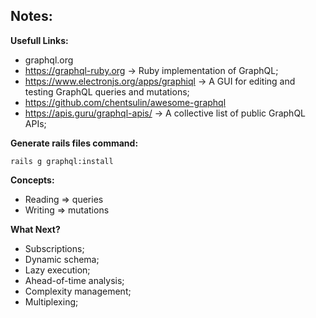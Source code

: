 ## Notes:


**Usefull Links:**
*  graphql.org
*  https://graphql-ruby.org -> Ruby implementation of GraphQL;
*  https://www.electronjs.org/apps/graphiql -> A GUI for editing and testing GraphQL queries and mutations;
*  https://github.com/chentsulin/awesome-graphql
*  https://apis.guru/graphql-apis/ -> A collective list of public GraphQL APIs;


**Generate rails files command:**

`rails g graphql:install`


**Concepts:**
*  Reading => queries
*  Writing => mutations

**What Next?**
*  Subscriptions;
*  Dynamic schema;
*  Lazy execution;
*  Ahead-of-time analysis;
*  Complexity management; 
*  Multiplexing;
